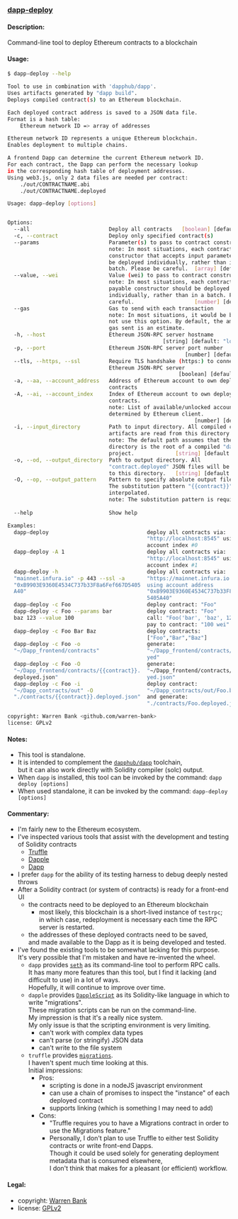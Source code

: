 ### [dapp-deploy](https://github.com/warren-bank/dapp-deploy)

#### Description:

Command-line tool to deploy Ethereum contracts to a blockchain

#### Usage:

```bash
$ dapp-deploy --help

Tool to use in combination with 'dapphub/dapp'.
Uses artifacts generated by "dapp build".
Deploys compiled contract(s) to an Ethereum blockchain.

Each deployed contract address is saved to a JSON data file.
Format is a hash table:
    Ethereum network ID => array of addresses

Ethereum network ID represents a unique Ethereum blockchain.
Enables deployment to multiple chains.

A frontend Dapp can determine the current Ethereum network ID.
For each contract, the Dapp can perform the necessary lookup
in the corresponding hash table of deployment addresses.
Using web3.js, only 2 data files are needed per contract:
    ./out/CONTRACTNAME.abi
    ./out/CONTRACTNAME.deployed

Usage: dapp-deploy [options]


Options:
  --all                         Deploy all contracts   [boolean] [default: true]
  -c, --contract                Deploy only specified contract(s)        [array]
  --params                      Parameter(s) to pass to contract constructor(s)
                                note: In most situations, each contract having a
                                constructor that accepts input parameters should
                                be deployed individually, rather than in a
                                batch. Please be careful.  [array] [default: []]
  --value, --wei                Value (wei) to pass to contract constructor(s)
                                note: In most situations, each contract having a
                                payable constructor should be deployed
                                individually, rather than in a batch. Please be
                                careful.                   [number] [default: 0]
  --gas                         Gas to send with each transaction
                                note: In most situations, it would be better to
                                not use this option. By default, the amount of
                                gas sent is an estimate.                [number]
  -h, --host                    Ethereum JSON-RPC server hostname
                                                 [string] [default: "localhost"]
  -p, --port                    Ethereum JSON-RPC server port number
                                                        [number] [default: 8545]
  --tls, --https, --ssl         Require TLS handshake (https:) to connect to
                                Ethereum JSON-RPC server
                                                      [boolean] [default: false]
  -a, --aa, --account_address   Address of Ethereum account to own deployed
                                contracts                               [string]
  -A, --ai, --account_index     Index of Ethereum account to own deployed
                                contracts.
                                note: List of available/unlocked accounts is
                                determined by Ethereum client.
                                                           [number] [default: 0]
  -i, --input_directory         Path to input directory. All compiled contract
                                artifacts are read from this directory.
                                note: The default path assumes that the current
                                directory is the root of a compiled "dapp"
                                project.             [string] [default: "./out"]
  -o, --od, --output_directory  Path to output directory. All
                                "contract.deployed" JSON files will be written
                                to this directory.   [string] [default: "./out"]
  -O, --op, --output_pattern    Pattern to specify absolute output file path.
                                The substitution pattern "{{contract}}" will be
                                interpolated.
                                note: The substitution pattern is required.
                                                                        [string]
  --help                        Show help                              [boolean]

Examples:
  dapp-deploy                               deploy all contracts via:
                                            "http://localhost:8545" using
                                            account index #0
  dapp-deploy -A 1                          deploy all contracts via:
                                            "http://localhost:8545" using
                                            account index #1
  dapp-deploy -h                            deploy all contracts via:
  "mainnet.infura.io" -p 443 --ssl -a       "https://mainnet.infura.io:443"
  "0xB9903E9360E4534C737b33F8a6Fef667D5405  using account address
  A40"                                      "0xB9903E9360E4534C737b33F8a6Fef667D
                                            5405A40"
  dapp-deploy -c Foo                        deploy contract: "Foo"
  dapp-deploy -c Foo --params bar           deploy contract: "Foo"
  baz 123 --value 100                       call: "Foo('bar', 'baz', 123)"
                                            pay to contract: "100 wei"
  dapp-deploy -c Foo Bar Baz                deploy contracts:
                                            ["Foo","Bar","Baz"]
  dapp-deploy -c Foo -o                     generate:
  "~/Dapp_frontend/contracts"               "~/Dapp_frontend/contracts/Foo.deplo
                                            yed"
  dapp-deploy -c Foo -O                     generate:
  "~/Dapp_frontend/contracts/{{contract}}.  "~/Dapp_frontend/contracts/Foo.deplo
  deployed.json"                            yed.json"
  dapp-deploy -c Foo -i                     deploy contract:
  "~/Dapp_contracts/out" -O                 "~/Dapp_contracts/out/Foo.bin"
  "./contracts/{{contract}}.deployed.json"  and generate:
                                            "./contracts/Foo.deployed.json"

copyright: Warren Bank <github.com/warren-bank>
license: GPLv2
```

#### Notes:

* This tool is standalone.
* It is intended to complement the [`dapphub/dapp`](https://github.com/dapphub/dapp) toolchain,<br>
  but it can also work directly with Solidity compiler (solc) output.
* When `dapp` is installed, this tool can be invoked by the command: `dapp deploy [options]`
* When used standalone, it can be invoked by the command: `dapp-deploy [options]`

#### Commentary:

* I'm fairly new to the Ethereum ecosystem.
* I've inspected various tools that assist with the development and testing of Solidity contracts
  * [Truffle](https://github.com/trufflesuite/truffle)
  * [Dapple](https://github.com/dapphub/dapple)
  * [Dapp](https://github.com/dapphub/dapp)
* I prefer `dapp` for the ability of its testing harness to debug deeply nested throws
* After a Solidity contract (or system of contracts) is ready for a front-end UI
  * the contracts need to be deployed to an Ethereum blockchain
    * most likely, this blockchain is a short-lived instance of `testrpc`;<br>
      in which case, redeployment is necessary each time the RPC server is restarted.
  * the addresses of these deployed contracts need to be saved,<br>
    and made available to the Dapp as it is being developed and tested.
* I've found the existing tools to be somewhat lacking for this purpose.<br>
  It's very possible that I'm mistaken and have re-invented the wheel.
  * `dapp` provides [`seth`](https://github.com/dapphub/seth) as its command-line tool to perform RPC calls.<br>
    It has many more features than this tool, but I find it lacking (and difficult to use) in a lot of ways.<br>
    Hopefully, it will continue to improve over time.
  * `dapple` provides [`DappleScript`](http://dapple.readthedocs.io/en/master/dapplescript/) as its Solidity-like language in which to write "migrations".<br>
    These migration scripts can be run on the command-line.<br>
    My impression is that it's a really nice system.<br>
    My only issue is that the scripting environment is very limiting.
    * can't work with complex data types
    * can't parse (or stringify) JSON data
    * can't write to the file system
  * `truffle` provides [`migrations`](http://truffleframework.com/docs/getting_started/migrations).<br>
    I haven't spent much time looking at this.<br>
    Initial impressions:
    * Pros:
      * scripting is done in a nodeJS javascript environment
      * can use a chain of promises to inspect the "instance" of each deployed contract
      * supports linking (which is something I may need to add)
    * Cons:
      * "Truffle requires you to have a Migrations contract in order to use the Migrations feature."
      * Personally, I don't plan to use Truffle to either test Solidity contracts or write front-end Dapps.<br>
        Though it could be used solely for generating deployment metadata that is consumed elsewhere,<br>
        I don't think that makes for a pleasant (or efficient) workflow.

#### Legal:

* copyright: [Warren Bank](https://github.com/warren-bank)
* license: [GPLv2](https://www.gnu.org/licenses/old-licenses/gpl-2.0.txt)
